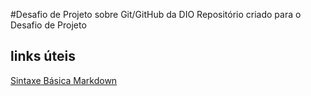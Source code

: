 #Desafio de Projeto sobre Git/GitHub da DIO
Repositório criado para o Desafio de Projeto

## links úteis
[Sintaxe Básica Markdown]("https://www.markdownguide.org/basic-syntax/)
